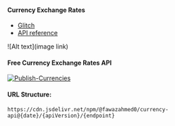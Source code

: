 
#### Currency Exchange Rates
* [Glitch](https://dynamic-web---api---penny.glitch.me/)
* [API reference](https://github.com/fawazahmed0/exchange-api?tab=readme-ov-file)



![Alt text](image link)
#### Free Currency Exchange Rates API
[![Publish-Currencies](https://github.com/fawazahmed0/exchange-api/actions/workflows/run.yml/badge.svg)](https://github.com/fawazahmed0/exchange-api/actions/workflows/run.yml)


#### URL Structure:
`https://cdn.jsdelivr.net/npm/@fawazahmed0/currency-api@{date}/{apiVersion}/{endpoint}`



